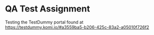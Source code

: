 # QA Test Assignment

Testing the TestDummy portal found at https://testdummy.komi.io/#a3559ba5-b206-425c-83a2-a05010f726f2
